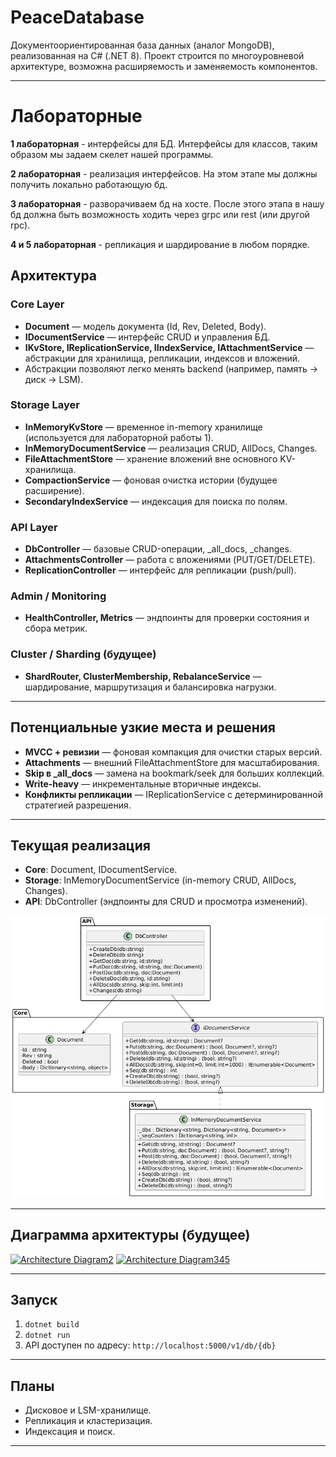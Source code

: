 ﻿# PeaceDatabase

Документоориентированная база данных (аналог MongoDB), реализованная на C# (.NET 8). 
Проект строится по многоуровневой архитектуре, возможна расширяемость и заменяемость компонентов.

---

# Лабораторные

**1 лабораторная** - интерфейсы для БД. Интерфейсы для классов, таким образом мы задаем скелет нашей программы.

**2 лабораторная** - реализация интерфейсов. На этом этапе мы должны получить локально работающую бд.

**3 лабораторная** - разворачиваем бд на хосте. После этого этапа в нашу бд должна быть возможность ходить через grpc или rest (или другой rpc).

**4 и 5 лабораторная** - репликация и шардирование в любом порядке.

## Архитектура

### Core Layer

- **Document** — модель документа (Id, Rev, Deleted, Body).
- **IDocumentService** — интерфейс CRUD и управления БД.
- **IKvStore, IReplicationService, IIndexService, IAttachmentService** — абстракции для хранилища, репликации, индексов и вложений.
- Абстракции позволяют легко менять backend (например, память → диск → LSM).

### Storage Layer

- **InMemoryKvStore** — временное in-memory хранилище (используется для лабораторной работы 1).
- **InMemoryDocumentService** — реализация CRUD, AllDocs, Changes.
- **FileAttachmentStore** — хранение вложений вне основного KV-хранилища.
- **CompactionService** — фоновая очистка истории (будущее расширение).
- **SecondaryIndexService** — индексация для поиска по полям.

### API Layer

- **DbController** — базовые CRUD-операции, _all_docs, _changes.
- **AttachmentsController** — работа с вложениями (PUT/GET/DELETE).
- **ReplicationController** — интерфейс для репликации (push/pull).

### Admin / Monitoring

- **HealthController, Metrics** — эндпоинты для проверки состояния и сбора метрик.

### Cluster / Sharding (будущее)

- **ShardRouter, ClusterMembership, RebalanceService** — шардирование, маршрутизация и балансировка нагрузки.

---

## Потенциальные узкие места и решения

- **MVCC + ревизии** — фоновая компакция для очистки старых версий.
- **Attachments** — внешний FileAttachmentStore для масштабирования.
- **Skip в _all_docs** — замена на bookmark/seek для больших коллекций.
- **Write-heavy** — инкрементальные вторичные индексы.
- **Конфликты репликации** — IReplicationService с детерминированной стратегией разрешения.

---

## Текущая реализация

- **Core**: Document, IDocumentService.
- **Storage**: InMemoryDocumentService (in-memory CRUD, AllDocs, Changes).
- **API**: DbController (эндпоинты для CRUD и просмотра изменений).

[![Architecture Diagram1](docs/images/Lab1.png)](docs/images/Lab1.png)

---

## Диаграмма архитектуры (будущее)
[![Architecture Diagram2](PeaceDatabase/docs/images/Lab2.png)](PeaceDatabasedocs/images/Lab2.png)
[![Architecture Diagram345](PeaceDatabase/docs/images/Lab345.png)](PeaceDatabase/docs/images/Lab345.png)

---

## Запуск

1. `dotnet build`
2. `dotnet run`
3. API доступен по адресу: `http://localhost:5000/v1/db/{db}`

---

## Планы

- Дисковое и LSM-хранилище.
- Репликация и кластеризация.
- Индексация и поиск.

---